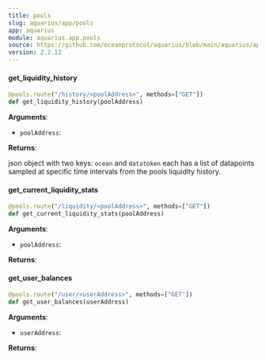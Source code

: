 ```yaml
---
title: pools
slug: aquarius/app/pools
app: aquarius
module: aquarius.app.pools
source: https://github.com/oceanprotocol/aquarius/blob/main/aquarius/app/pools.py
version: 2.2.12
---
```

#### get\_liquidity\_history

```python
@pools.route("/history/<poolAddress>", methods=["GET"])
def get_liquidity_history(poolAddress)
```

**Arguments**:

- `poolAddress`: 

**Returns**:

json object with two keys: `ocean` and `datatoken`
each has a list of datapoints sampled at specific time intervals from the pools liquidity history.

#### get\_current\_liquidity\_stats

```python
@pools.route("/liquidity/<poolAddress>", methods=["GET"])
def get_current_liquidity_stats(poolAddress)
```

**Arguments**:

- `poolAddress`: 

**Returns**:



#### get\_user\_balances

```python
@pools.route("/user/<userAddress>", methods=["GET"])
def get_user_balances(userAddress)
```

**Arguments**:

- `userAddress`: 

**Returns**:



